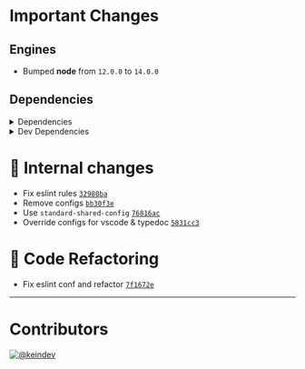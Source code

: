# Important Changes

## Engines

- Bumped **node** from `12.0.0` to `14.0.0`

## Dependencies

<details>
<summary>Dependencies</summary>

- Changed **[stdout-update](https://www.npmjs.com/package/stdout-update/v/1.6.5)** from `^1.6.5` to `1.6.5`
- Bumped **[chalk](https://www.npmjs.com/package/chalk/v/4.1.1)** from `4.1.0` to `4.1.1`

</details>

<details>
<summary>Dev Dependencies</summary>

- Added **[@babel/plugin-transform-runtime](https://www.npmjs.com/package/@babel/plugin-transform-runtime/v/7.13.15)** with `^7.13.15`
- Added **[@babel/preset-env](https://www.npmjs.com/package/@babel/preset-env/v/7.14.0)** with `^7.14.0`
- Added **[@tagproject/ts-package-shared-config](https://www.npmjs.com/package/@tagproject/ts-package-shared-config/v/1.5.8)** with `^1.5.8`
- Added **[babel-jest](https://www.npmjs.com/package/babel-jest/v/26.6.3)** with `^26.6.3`
- Added **[eslint-plugin-node](https://www.npmjs.com/package/eslint-plugin-node/v/11.1.0)** with `^11.1.0`
- Added **[eslint-plugin-optimize-regex](https://www.npmjs.com/package/eslint-plugin-optimize-regex/v/1.2.0)** with `^1.2.0`
- Added **[eslint-plugin-promise](https://www.npmjs.com/package/eslint-plugin-promise/v/5.1.0)** with `^5.1.0`
- Bumped **[@types/jest](https://www.npmjs.com/package/@types/jest/v/26.0.23)** from `26.0.20` to `26.0.23`
- Bumped **[@types/node](https://www.npmjs.com/package/@types/node/v/15.0.1)** from `14.14.31` to `15.0.1`
- Bumped **[@typescript-eslint/eslint-plugin](https://www.npmjs.com/package/@typescript-eslint/eslint-plugin/v/4.22.0)** from `4.16.1` to `4.22.0`
- Bumped **[@typescript-eslint/parser](https://www.npmjs.com/package/@typescript-eslint/parser/v/4.22.0)** from `4.16.1` to `4.22.0`
- Bumped **[changelog-guru](https://www.npmjs.com/package/changelog-guru/v/2.3.1)** from `1.0.0` to `2.3.1`
- Bumped **[cspell](https://www.npmjs.com/package/cspell/v/5.3.12)** from `5.3.4` to `5.3.12`
- Bumped **[eslint](https://www.npmjs.com/package/eslint/v/7.25.0)** from `7.21.0` to `7.25.0`
- Bumped **[eslint-config-prettier](https://www.npmjs.com/package/eslint-config-prettier/v/8.3.0)** from `8.1.0` to `8.3.0`
- Bumped **[eslint-plugin-jest](https://www.npmjs.com/package/eslint-plugin-jest/v/24.3.6)** from `24.1.5` to `24.3.6`
- Bumped **[ghinfo](https://www.npmjs.com/package/ghinfo/v/1.0.8)** from `1.0.6` to `1.0.8`
- Bumped **[husky](https://www.npmjs.com/package/husky/v/6.0.0)** from `5.1.3` to `6.0.0`
- Bumped **[strip-ansi](https://www.npmjs.com/package/strip-ansi/v/7.0.0)** from `6.0.0` to `7.0.0`
- Bumped **[ts-jest](https://www.npmjs.com/package/ts-jest/v/26.5.5)** from `26.5.3` to `26.5.5`
- Bumped **[typedoc](https://www.npmjs.com/package/typedoc/v/0.20.36)** from `0.20.29` to `0.20.36`
- Bumped **[typedoc-plugin-markdown](https://www.npmjs.com/package/typedoc-plugin-markdown/v/3.7.2)** from `3.6.0` to `3.7.2`
- Bumped **[typescript](https://www.npmjs.com/package/typescript/v/4.2.4)** from `4.2.3` to `4.2.4`
- Removed **[eslint-config-airbnb-base](https://www.npmjs.com/package/eslint-config-airbnb-base/v/14.2.1)**, with `^14.2.1`

</details>

# :memo: Internal changes

- Fix eslint rules [`32980ba`](https://github.com/keindev/tasktree/commit/32980ba99c89a36f79e67afee072d748a715c718)
- Remove configs [`bb30f3e`](https://github.com/keindev/tasktree/commit/bb30f3e272c2e73616aa0f0494bb47e5519b8b70)
- Use `standard-shared-config` [`76816ac`](https://github.com/keindev/tasktree/commit/76816ac3e003ff8ca7fb6b1b9c11388efcf25500)
- Override configs for vscode & typedoc [`5831cc3`](https://github.com/keindev/tasktree/commit/5831cc314b8dbd15770d1bde6c89323443a81af7)

# :wrench: Code Refactoring

- Fix eslint conf and refactor [`7f1672e`](https://github.com/keindev/tasktree/commit/7f1672e129d4b7c5831d4ae58170492905d196d3)

---

# Contributors

[![@keindev](https://avatars.githubusercontent.com/u/4527292?v=4&s=40)](https://github.com/keindev)
